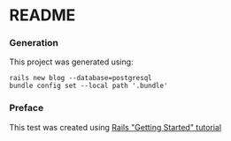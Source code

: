 # README

### Generation

This project was generated using:
```
rails new blog --database=postgresql
bundle config set --local path '.bundle'
```

### Preface

This test was created using [Rails "Getting Started" tutorial](https://guides.rubyonrails.org/getting_started.html)

